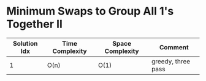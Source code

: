 # Minimum Swaps to Group All 1's Together II

| Solution Idx | Time Complexity | Space Complexity | Comment            |
| ------------ | --------------- | ---------------- | ------------------ |
| 1            | O(n)            | O(1)             | greedy, three pass |

